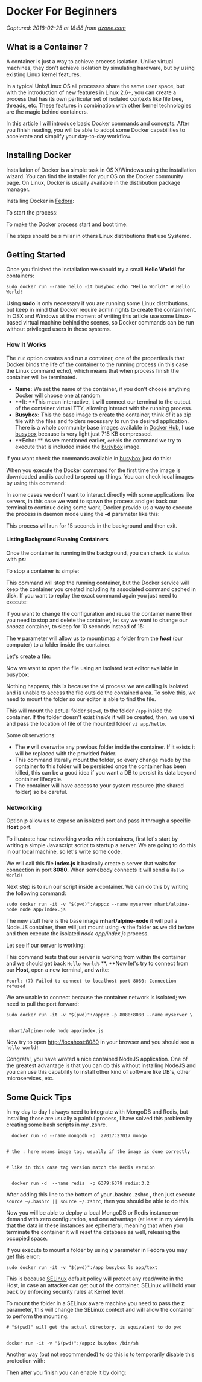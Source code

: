 # Docker For Beginners

_Captured: 2018-02-25 at 18:58 from [dzone.com](https://dzone.com/articles/docker-for-beginners?edition=364096&utm_source=Daily%20Digest&utm_medium=email&utm_campaign=Daily%20Digest%202018-02-25)_

## What is a Container ?

A container is just a way to achieve process isolation. Unlike virtual machines, they don't achieve isolation by simulating hardware, but by using existing Linux kernel features.

In a typical Unix/Linux OS all processes share the same user space, but with the introduction of new features in Linux 2.6+, you can create a process that has its own particular set of isolated contexts like file tree, threads, etc. These features in combination with other kernel technologies are the magic behind containers.

In this article I will introduce basic Docker commands and concepts. After you finish reading, you will be able to adopt some Docker capabilities to accelerate and simplify your day-to-day workflow.

## Installing Docker

Installation of Docker is a simple task in OS X/Windows using the installation wizard. You can find the installer for your OS on the Docker community page. On Linux, Docker is usually available in the distribution package manager.

Installing Docker in [Fedora](https://getfedora.org/es/workstation/):

To start the process:

To make the Docker process start and boot time:

The steps should be similar in others Linux distributions that use Systemd.

## Getting Started

Once you finished the installation we should try a small **Hello World!** for containers:
    
    
    sudo docker run --name hello -it busybox echo "Hello World!" # Hello World!

Using **sudo** is only necessary if you are running some Linux distributions, but keep in mind that Docker require admin rights to create the containment. In OSX and Windows at the moment of writing this article use some Linux-based virtual machine behind the scenes, so Docker commands can be run without privileged users in those systems.

### How It Works

The `run` option creates and run a container, one of the properties is that Docker binds the life of the container to the running process (in this case the Linux command echo), which means that when process finish the container will be terminated.

  * **Name:** We set the name of the container, if you don't choose anything Docker will choose one at random.
  * **It: **This mean interactive, it will connect our terminal to the output of the container virtual TTY, allowing interact with the running process.
  * **Busybox:** This the base image to create the container, think of it as zip file with the files and folders necessary to run the desired application. There is a whole community base images available in [Docker Hub](https://hub.docker.com/), I use [busybox](https://hub.docker.com/r/library/busybox/tags/) because is very light just 715 KB compressed.
  * **Echo: ** As we mentioned earlier, `echo`is the command we try to execute that is included inside the [busybox](https://hub.docker.com/r/library/busybox/tags/) image.

If you want check the commands available in [busybox](https://hub.docker.com/r/library/busybox/tags/) just do this:

When you execute the Docker command for the first time the image is downloaded and is cached to speed up things. You can check local images by using this command:

In some cases we don't want to interact directly with some applications like servers, in this case we want to spawn the process and get back our terminal to continue doing some work, Docker provide us a way to execute the process in daemon mode using the **-d** parameter like this:

This process will run for 15 seconds in the background and then exit.

#### Listing Background Running Containers

Once the container is running in the background, you can check its status with **ps**:

To stop a container is simple:

This command will stop the running container, but the Docker service will keep the container you created including its associated command cached in disk. If you want to replay the exact command again you just need to execute:

If you want to change the configuration and reuse the container name then you need to stop and delete the container, let say we want to change our _snooze_ container, to sleep for 10 seconds instead of 15:

The **v** parameter will allow us to mount/map a folder from the **_host_** (our computer) to a folder inside the container.

Let's create a file:

Now we want to open the file using an isolated text editor available in busybox:

Nothing happens, this is because the vi process we are calling is isolated and is unable to access the file outside the contained area. To solve this, we need to mount the folder so our editor is able to find the file.

This will mount the actual folder `$(pwd`, to the folder `/app` inside the container. If the folder doesn't exist _inside_ it will be created, then, we use **vi** and pass the location of file of the mounted folder `vi app/hello`.

Some observations:

  * The **v** will overwrite any previous folder inside the container. If it exists it will be replaced with the provided folder.
  * This command literally mount the folder, so every change made by the container to this folder will be persisted once the container has been killed, this can be a good idea if you want a DB to persist its data beyond container lifecycle.
  * The container will have access to your system resource (the shared folder) so be careful.

### Networking

Option **p** allow us to expose an isolated port and pass it through a specific **Host** port.

To illustrate how networking works with containers, first let's start by writing a simple Javascript script to startup a server. We are going to do this in our local machine, so let's write some code.

We will call this file **index.js** it basically create a server that waits for connection in port **8080.** When somebody connects it will send a `Hello World!`

Next step is to run our script inside a container. We can do this by writing the following command:
    
    
    sudo docker run -it -v "$(pwd)":/app:z --name myserver mhart/alpine-node node app/index.js

The new stuff here is the base image **mhart/alpine-node** it will pull a Node.JS container, then will just mount using **-v** the folder as we did before and then execute the isolated _node app/index.js_ process.

Let see if our server is working:

This command tests that our server is working from within the container and we should get back `Hello World%` **. **Now let's try to connect from our **Host**, open a new terminal, and write:
    
    
    #curl: (7) Failed to connect to localhost port 8080: Connection refused

We are unable to connect because the container network is isolated; we need to pull the port forward:
    
    
    sudo docker run -it -v "$(pwd)":/app:z -p 8080:8080 --name myserver \
    
    
     mhart/alpine-node node app/index.js

Now try to open [http://locahost:8080](http://locahost:8080/) in your browser and you should see a `hello world!`

Congrats!, you have wroted a nice contained NodeJS application. One of the greatest advantage is that you can do this without installing NodeJS and you can use this capability to install other kind of software like DB's, other microservices, etc.

## Some Quick Tips

In my day to day I always need to integrate with MongoDB and Redis, but installing those are usually a painful process, I have solved this problem by creating some bash scripts in my .zshrc.
    
    
      docker run -d --name mongodb -p  27017:27017 mongo
    
    
    # the : here means image tag, usually if the image is done correctly 
    
    
    # like in this case tag version match the Redis version
    
    
      docker run -d  --name redis  -p 6379:6379 redis:3.2

After adding this line to the bottom of your .bashrc
.zshrc , then just execute `source ~/.bashrc || source ~/.zshrc`, then you should be able to do this.

Now you will be able to deploy a local MongoDB or Redis instance on-demand with zero configuration, and one advantage (at least in my view) is that the data in these instances are ephemeral, meaning that when you terminate the container it will reset the database as well, releasing the occupied space.

If you execute to mount a folder by using **v** parameter in Fedora you may get this error:
    
    
    sudo docker run -it -v "$(pwd)":/app busybox ls app/text

This is because [SELinux](https://en.wikipedia.org/wiki/Security-Enhanced_Linux) default policy will protect any read/write in the Host, in case an attacker can get out of the container, SELinux will hold your back by enforcing security rules at Kernel level.

To mount the folder in a SELinux aware machine you need to pass the **z** parameter, this will change the SELinux context and will allow the container to perform the mounting.
    
    
    # "$(pwd)" will get the actual directory, is equivalent to do pwd
    
    
    docker run -it -v "$(pwd)":/app:z busybox /bin/sh

Another way (but not recommended) to do this is to temporarily disable this protection with:

Then after you finish you can enable it by doing:
